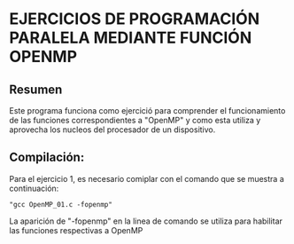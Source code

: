 # EJERCICIOS DE PROGRAMACIÓN PARALELA MEDIANTE FUNCIÓN OPENMP
## Resumen
Este programa funciona como ejercició para comprender el funcionamiento de las funciones correspondientes a "OpenMP" y como esta utiliza y aprovecha los nucleos del procesador de un dispositivo.
## Compilación:
Para el ejercicio 1, es necesario comiplar con el comando que se muestra a continuación:

    "gcc OpenMP_01.c -fopenmp"

La aparición de "-fopenmp" en la linea de comando se utiliza para habilitar las funciones respectivas a OpenMP
